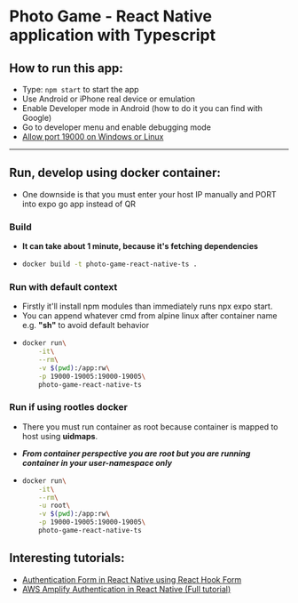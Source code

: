# Photo Game - React Native application with Typescript

## How to run this app:
- Type: `npm start` to start the app
- Use Android or iPhone real device or emulation
- Enable Developer mode in Android (how to do it you can find with Google)
- Go to developer menu and enable debugging mode
- [Allow port 19000 on Windows or Linux](https://stackoverflow.com/questions/43593042/network-response-time-out-error-create-react-native-app-expo)
---

## Run, develop using docker container:
- One downside is that you must enter your host IP manually and PORT into expo go app instead of QR
### Build
- **It can take about 1 minute, because it's fetching dependencies**
- ```sh
  docker build -t photo-game-react-native-ts .
  ```
### Run with default context
- Firstly it'll install npm modules than immediately runs npx expo start.
- You can append whatever cmd from alpine linux after container name e.g. **"sh"** to avoid default behavior
- ```sh
  docker run\
      -it\
      --rm\
      -v $(pwd):/app:rw\
      -p 19000-19005:19000-19005\
      photo-game-react-native-ts
  ```

### Run if using rootles docker
- There you must run container as root because container is mapped to host
using **uidmaps**.

- ***From container perspective you are root but you are running container in your user-namespace only***
- ```sh
  docker run\
      -it\
      --rm\
      -u root\
      -v $(pwd):/app:rw\
      -p 19000-19005:19000-19005\
      photo-game-react-native-ts
  ```
  
## Interesting tutorials:
- [Authentication Form in React Native using React Hook Form](https://www.youtube.com/watch?v=G4jD_u7isXk)
- [AWS Amplify Authentication in React Native (Full tutorial)](https://www.youtube.com/watch?v=EvzLRCDe6VI)
